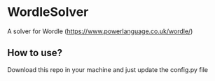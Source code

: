 # WordleSolver
A solver for Wordle (https://www.powerlanguage.co.uk/wordle/)

## How to use?
Download this repo in your machine and just update the config.py file
